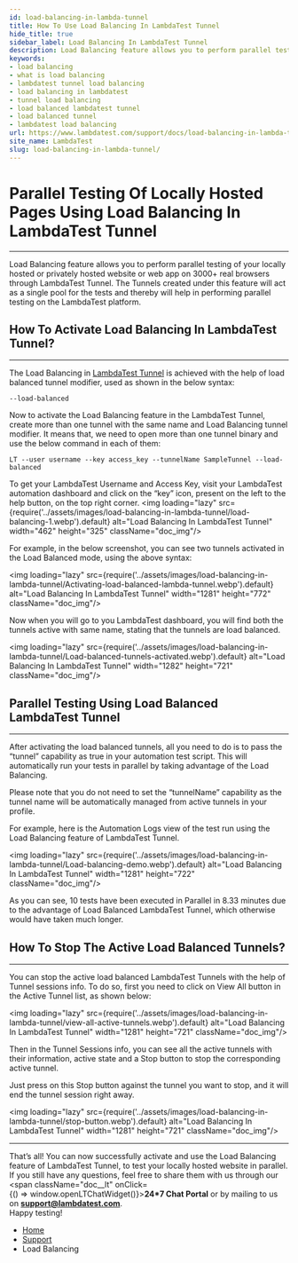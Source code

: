 ```yaml
---
id: load-balancing-in-lambda-tunnel
title: How To Use Load Balancing In LambdaTest Tunnel
hide_title: true
sidebar_label: Load Balancing In LambdaTest Tunnel
description: Load Balancing feature allows you to perform parallel testing of your local or private website on 3000+ LambdaTest's real browsers through LambdaTest Tunnel.
keywords:
- load balancing
- what is load balancing
- lambdatest tunnel load balancing
- load balancing in lambdatest
- tunnel load balancing
- load balanced lambdatest tunnel
- load balanced tunnel
- lambdatest load balancing
url: https://www.lambdatest.com/support/docs/load-balancing-in-lambda-tunnel/
site_name: LambdaTest
slug: load-balancing-in-lambda-tunnel/
---
```


<script type="application/ld+json"
      dangerouslySetInnerHTML={{ __html: JSON.stringify({
       "@context": "https://schema.org",
        "@type": "BreadcrumbList",
        "itemListElement": [{
          "@type": "ListItem",
          "position": 1,
          "name": "LambdaTest",
          "item": "https://www.lambdatest.com"
        },{
          "@type": "ListItem",
          "position": 2,
          "name": "Support",
          "item": "https://www.lambdatest.com/support/docs/"
        },{
          "@type": "ListItem",
          "position": 3,
          "name": "Load Balancing In LambdaTest Tunnel",
          "item": "https://www.lambdatest.com/support/docs/load-balancing-in-lambda-tunnel/"
        }]
      })
    }}
></script>

# Parallel Testing Of Locally Hosted Pages Using Load Balancing In LambdaTest Tunnel

***
Load Balancing feature allows you to perform parallel testing of your locally hosted or privately hosted website or web app on 3000+ real browsers through LambdaTest Tunnel. The Tunnels created under this feature will act as a single pool for the tests and thereby will help in performing parallel testing on the LambdaTest platform.

## How To Activate Load Balancing In LambdaTest Tunnel?

* * *

The Load Balancing in [LambdaTest Tunnel](/docs/testing-locally-hosted-pages/) is achieved with the help of load balanced tunnel modifier, used as shown in the below syntax:

`--load-balanced`

Now to activate the Load Balancing feature in the LambdaTest Tunnel, create more than one tunnel with the same name and Load Balancing tunnel modifier. It means that, we need to open more than one tunnel binary and use the below command in each of them:

`LT --user username --key access_key --tunnelName SampleTunnel --load-balanced`

>
To get your LambdaTest Username and Access Key, visit your LambdaTest automation dashboard and click on the “key” icon, present on the left to the help button, on the top right corner.
<img loading="lazy" src={require('../assets/images/load-balancing-in-lambda-tunnel/load-balancing-1.webp').default} alt="Load Balancing In LambdaTest Tunnel" width="462" height="325" className="doc_img"/>

For example, in the below screenshot, you can see two tunnels activated in the Load Balanced mode, using the above syntax:

<img loading="lazy" src={require('../assets/images/load-balancing-in-lambda-tunnel/Activating-load-balanced-lambda-tunnel.webp').default} alt="Load Balancing In LambdaTest Tunnel" width="1281" height="772" className="doc_img"/>

Now when you will go to you LambdaTest dashboard, you will find both the tunnels active with same name, stating that the tunnels are load balanced.

<img loading="lazy" src={require('../assets/images/load-balancing-in-lambda-tunnel/Load-balanced-tunnels-activated.webp').default} alt="Load Balancing In LambdaTest Tunnel" width="1282" height="721" className="doc_img"/>

## Parallel Testing Using Load Balanced LambdaTest Tunnel

* * *

After activating the load balanced tunnels, all you need to do is to pass the “tunnel” capability as true in your automation test script. This will automatically run your tests in parallel by taking advantage of the Load Balancing.

>
Please note that you do not need to set the “tunnelName” capability as the tunnel name will be automatically managed from active tunnels in your profile.

For example, here is the Automation Logs view of the test run using the Load Balancing feature of LambdaTest Tunnel.

<img loading="lazy" src={require('../assets/images/load-balancing-in-lambda-tunnel/Load-balancing-demo.webp').default} alt="Load Balancing In LambdaTest Tunnel" width="1281" height="722" className="doc_img"/>

As you can see, 10 tests have been executed in Parallel in 8.33 minutes due to the advantage of Load Balanced LambdaTest Tunnel, which otherwise would have taken much longer.

## How To Stop The Active Load Balanced Tunnels?

* * *

You can stop the active load balanced LambdaTest Tunnels with the help of Tunnel sessions info. To do so, first you need to click on View All button in the Active Tunnel list, as shown below:

<img loading="lazy" src={require('../assets/images/load-balancing-in-lambda-tunnel/view-all-active-tunnels.webp').default} alt="Load Balancing In LambdaTest Tunnel" width="1281" height="721" className="doc_img"/>

Then in the Tunnel Sessions info, you can see all the active tunnels with their information, active state and a Stop button to stop the corresponding active tunnel.

Just press on this Stop button against the tunnel you want to stop, and it will end the tunnel session right away.

<img loading="lazy" src={require('../assets/images/load-balancing-in-lambda-tunnel/stop-button.webp').default} alt="Load Balancing In LambdaTest Tunnel" width="1281" height="721" className="doc_img"/>

* * *
>
That’s all! You can now successfully activate and use the Load Balancing feature of LambdaTest Tunnel, to test your locally hosted website in parallel. If you still have any questions, feel free to share them with us through our <span className="doc__lt" onClick={() => window.openLTChatWidget()}>**24*7 Chat Portal**</span> or by mailing to us on [**support@lambdatest.com**](mailto:support@lambdatest.com). <br /> Happy testing! 

<nav aria-label="breadcrumbs">
  <ul className="breadcrumbs">
    <li className="breadcrumbs__item">
      <a className="breadcrumbs__link" href="https://www.lambdatest.com">
        Home
      </a>
    </li>
    <li className="breadcrumbs__item">
      <a className="breadcrumbs__link" target="_self" href="https://www.lambdatest.com/support/docs/">
        Support
      </a>
    </li>
    <li className="breadcrumbs__item breadcrumbs__item--active">
      <span className="breadcrumbs__link">
        Load Balancing
      </span>
    </li>
  </ul>
</nav>
